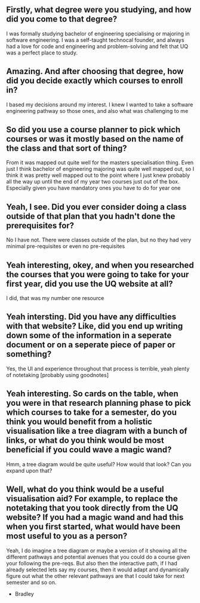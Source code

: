 ## Firstly, what degree were you studying, and how did you come to that degree?
I was formally studying bachelor of engineering specialising or majoring in software engineering. I was a self-taught technocal founder, and always had a love for code and engineering and problem-solving and felt that UQ was a perfect place to study.

## Amazing. And after choosing that degree, how did you decide exactly which courses to enroll in?
I based my decisions around my interest. I knew I wanted to take a software engineering pathway so those ones, and also what was challenging to me

## So did you use a course planner to pick which courses or was it mostly based on the name of the class and that sort of thing?
From it was mapped out quite well for the masters specialisation thing. Even just I think bachelor of engineering majoring was quite well mapped out, so I think it was pretty well mapped out to the point where I just knew probably all the way up until the end of my year two courses just out of the box. Especially given you have mandatory ones you have to do for year one

## Yeah, I see. Did you ever consider doing a class outside of that plan that you hadn't done the prerequisites for?
No I have not. There were classes outside of the plan, but no they had very minimal pre-requisites or even no pre-requisites

## Yeah interesting, okey, and when you researched the courses that you were going to take for your first year, did you use the UQ website at all?
I did, that was my number one resource

## Yeah intersting. Did you have any difficulties with that website? Like, did you end up writing down some of the information in a seperate document or on a seperate piece of paper or something?
Yes, the UI and experience throughout that process is terrible, yeah plenty of notetaking \[probably using goodnotes\]

## Yeah interesting. So cards on the table, when you were in that research planning phase to pick which courses to take for a semester, do you think you would benefit from a holistic visualisation like a tree diagram with a bunch of links, or what do you think would be most beneficial if you could wave a magic wand?
Hmm, a tree diagram would be quite useful? How would that look? Can you expand upon that?

## Well, what do you think would be a useful visualisation aid? For example, to replace the notetaking that you took directly from the UQ website? If you had a magic wand and had this when you first started, what would have been most useful to you as a person?
Yeah, I do imagine a tree diagram or maybe a version of it showing all the different pathways and potential avenues that you could do a course given your following the pre-reqs. But also then the interactive path, if I had already selected lets say my courses, then it would adapt and dynamically figure out what the other relevant pathways are that I could take for next semester and so on.

- Bradley
